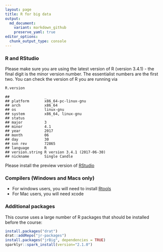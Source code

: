 ```yaml
---
layout: page
title: R for big data
output:
  md_document:
    variant: markdown_github
    preserve_yaml: true
editor_options: 
  chunk_output_type: console
---
```


### R and RStudio

Please make sure you are using the latest version of R (version 3.4.1) - the final digit is the minor version number. The essentialist numbers are the first two. You can check the version of R you are running via

``` r
R.version
```

    ##                _                           
    ## platform       x86_64-pc-linux-gnu         
    ## arch           x86_64                      
    ## os             linux-gnu                   
    ## system         x86_64, linux-gnu           
    ## status                                     
    ## major          3                           
    ## minor          4.1                         
    ## year           2017                        
    ## month          06                          
    ## day            30                          
    ## svn rev        72865                       
    ## language       R                           
    ## version.string R version 3.4.1 (2017-06-30)
    ## nickname       Single Candle

Please install the preview version of [RStudio](https://www.rstudio.com/products/rstudio/download/preview/)

### Compilers (Windows and Macs only)

-   For windows users, you will need to install [Rtools](https://cran.r-project.org/bin/windows/Rtools/)
-   For Mac users, you will need xcode

### Additional packages

This course uses a large number of R packages that should be installed before the course:

``` r
install.packages("drat")
drat::addRepo("jr-packages")
install.packages("jrBig", dependencies = TRUE)
sparklyr::spark_install(version="2.1.0")
```

